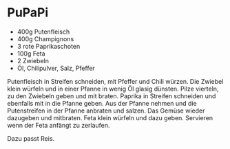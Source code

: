 PuPaPi
======

* 400g Putenfleisch
* 400g Champignons
* 3 rote Paprikaschoten
* 100g Feta
* 2 Zwiebeln
* Öl, Chilipulver, Salz, Pfeffer

Putenfleisch in Streifen schneiden, mit Pfeffer und Chili würzen. Die Zwiebel klein würfeln und in einer Pfanne in wenig Öl glasig dünsten. Pilze vierteln, zu den Zwiebeln geben und mit braten. Paprika in Streifen schneiden und ebenfalls mit in die Pfanne geben. Aus der Pfanne nehmen und die Putenstreifen in der Pfanne anbraten und salzen. Das Gemüse wieder dazugeben und mitbraten. Feta klein würfeln und dazu geben. Servieren wenn der Feta anfängt zu zerlaufen.

Dazu passt Reis.